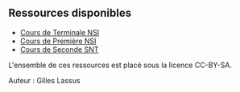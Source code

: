 ## Ressources disponibles 

- [Cours de Terminale NSI](https://glassus.github.io/terminale_nsi)  
- [Cours de Première NSI](https://glassus.github.io/premiere_nsi)
- [Cours de Seconde SNT](https://glassus.github.io/snt)  


L'ensemble de ces ressources est placé sous la licence CC-BY-SA.

Auteur : Gilles Lassus